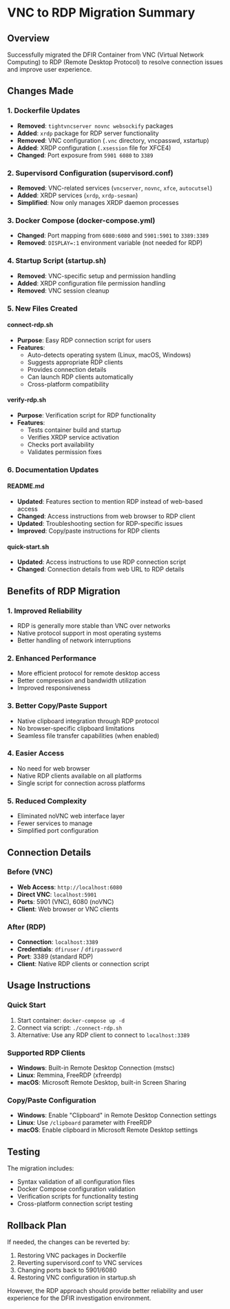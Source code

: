 # VNC to RDP Migration Summary

## Overview
Successfully migrated the DFIR Container from VNC (Virtual Network Computing) to RDP (Remote Desktop Protocol) to resolve connection issues and improve user experience.

## Changes Made

### 1. Dockerfile Updates
- **Removed**: `tightvncserver novnc websockify` packages
- **Added**: `xrdp` package for RDP server functionality
- **Removed**: VNC configuration (`.vnc` directory, vncpasswd, xstartup)
- **Added**: XRDP configuration (`.xsession` file for XFCE4)
- **Changed**: Port exposure from `5901 6080` to `3389`

### 2. Supervisord Configuration (supervisord.conf)
- **Removed**: VNC-related services (`vncserver`, `novnc`, `xfce`, `autocutsel`)
- **Added**: XRDP services (`xrdp`, `xrdp-sesman`)
- **Simplified**: Now only manages XRDP daemon processes

### 3. Docker Compose (docker-compose.yml)
- **Changed**: Port mapping from `6080:6080` and `5901:5901` to `3389:3389`
- **Removed**: `DISPLAY=:1` environment variable (not needed for RDP)

### 4. Startup Script (startup.sh)
- **Removed**: VNC-specific setup and permission handling
- **Added**: XRDP configuration file permission handling
- **Removed**: VNC session cleanup

### 5. New Files Created

#### connect-rdp.sh
- **Purpose**: Easy RDP connection script for users
- **Features**:
  - Auto-detects operating system (Linux, macOS, Windows)
  - Suggests appropriate RDP clients
  - Provides connection details
  - Can launch RDP clients automatically
  - Cross-platform compatibility

#### verify-rdp.sh
- **Purpose**: Verification script for RDP functionality
- **Features**:
  - Tests container build and startup
  - Verifies XRDP service activation
  - Checks port availability
  - Validates permission fixes

### 6. Documentation Updates

#### README.md
- **Updated**: Features section to mention RDP instead of web-based access
- **Changed**: Access instructions from web browser to RDP client
- **Updated**: Troubleshooting section for RDP-specific issues
- **Improved**: Copy/paste instructions for RDP clients

#### quick-start.sh
- **Updated**: Access instructions to use RDP connection script
- **Changed**: Connection details from web URL to RDP details

## Benefits of RDP Migration

### 1. **Improved Reliability**
- RDP is generally more stable than VNC over networks
- Native protocol support in most operating systems
- Better handling of network interruptions

### 2. **Enhanced Performance**
- More efficient protocol for remote desktop access
- Better compression and bandwidth utilization
- Improved responsiveness

### 3. **Better Copy/Paste Support**
- Native clipboard integration through RDP protocol
- No browser-specific clipboard limitations
- Seamless file transfer capabilities (when enabled)

### 4. **Easier Access**
- No need for web browser
- Native RDP clients available on all platforms
- Single script for connection across platforms

### 5. **Reduced Complexity**
- Eliminated noVNC web interface layer
- Fewer services to manage
- Simplified port configuration

## Connection Details

### Before (VNC)
- **Web Access**: `http://localhost:6080`
- **Direct VNC**: `localhost:5901`
- **Ports**: 5901 (VNC), 6080 (noVNC)
- **Client**: Web browser or VNC clients

### After (RDP)
- **Connection**: `localhost:3389`
- **Credentials**: `dfiruser` / `dfirpassword`
- **Port**: 3389 (standard RDP)
- **Client**: Native RDP clients or connection script

## Usage Instructions

### Quick Start
1. Start container: `docker-compose up -d`
2. Connect via script: `./connect-rdp.sh`
3. Alternative: Use any RDP client to connect to `localhost:3389`

### Supported RDP Clients
- **Windows**: Built-in Remote Desktop Connection (mstsc)
- **Linux**: Remmina, FreeRDP (xfreerdp)
- **macOS**: Microsoft Remote Desktop, built-in Screen Sharing

### Copy/Paste Configuration
- **Windows**: Enable "Clipboard" in Remote Desktop Connection settings
- **Linux**: Use `/clipboard` parameter with FreeRDP
- **macOS**: Enable clipboard in Microsoft Remote Desktop settings

## Testing

The migration includes:
- Syntax validation of all configuration files
- Docker Compose configuration validation
- Verification scripts for functionality testing
- Cross-platform connection script testing

## Rollback Plan

If needed, the changes can be reverted by:
1. Restoring VNC packages in Dockerfile
2. Reverting supervisord.conf to VNC services
3. Changing ports back to 5901/6080
4. Restoring VNC configuration in startup.sh

However, the RDP approach should provide better reliability and user experience for the DFIR investigation environment.